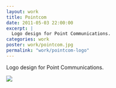 ```yaml
---
layout: work
title: Pointcom
date: 2011-05-03 22:00:00
excerpt: |
  Logo design for Point Communications.
categories: work
poster: work/pointcom.jpg
permalink: "work/pointcom-logo"
---
```


Logo design for Point Communications.

<div class="wide-750">
  <img src="{% asset_path work/pointcom.jpg %}" />
</div>